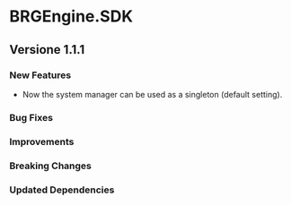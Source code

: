 # BRGEngine.SDK

## Versione 1.1.1

### New Features
- Now the system manager can be used as a singleton (default setting).

### Bug Fixes

### Improvements

### Breaking Changes

### Updated Dependencies